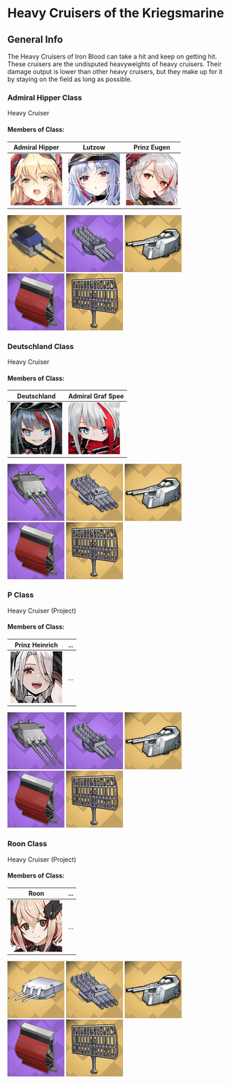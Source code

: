# Heavy Cruisers of the Kriegsmarine

## General Info

The Heavy Cruisers of Iron Blood can take a hit and keep on getting hit. These cruisers are the undisputed heavyweights of heavy cruisers. Their damage output is lower than other heavy cruisers, but they make up for it by staying on the field as long as possible.

### Admiral Hipper Class

Heavy Cruiser <br/>

#### Members of Class: <br/>
Admiral Hipper | Lutzow | Prinz Eugen
| ----- | ----- | ----- |
![Admiral Hipper](/Icons/Ship/IronBlood/Admiral_Hipper.png) | ![Lutzow](/Icons/Ship/IronBlood/Tallinn.png) | ![Prinz Eugen](/Icons/Ship/IronBlood/Prinz_Eugen.png)  <br/>

![20.3cmSKC34](/Icons/Equipment/Guns/CA/20.3cmSKC34.png)
![G7aTriple](/Icons/Equipment/Torpedo/Surface/53.3cmG7aTriple.png)
![10.5cmSKC33NA](/Icons/Equipment/AA/10.5cmSKC33NA.png)
![TorpedoBulge](/Icons/Equipment/Auxiliary/TorpedoBulge.png)
![FuMo25](/Icons/Equipment/Auxiliary/FuMo25.png) <br/>

### Deutschland Class

Heavy Cruiser <br/>

#### Members of Class: <br/>
Deutschland | Admiral Graf Spee
| ----- | ----- |
![Deutschland](/Icons/Ship/IronBlood/Deutschland.png) | ![Admiral Graf Spee](/Icons/Ship/IronBlood/Admiral_Graf_Spee.png) <br/>

![28.3cm](/Icons/Equipment/Guns/CB/28.3cmSKC28.png)
![G7aQuad](/Icons/Equipment/Torpedo/Surface/53.3cmG7aQuad.png)
![10.5cmSKC33NA](/Icons/Equipment/AA/10.5cmSKC33NA.png)
![TorpedoBulge](/Icons/Equipment/Auxiliary/TorpedoBulge.png)
![FuMo25](/Icons/Equipment/Auxiliary/FuMo25.png) <br/>

### P Class

Heavy Cruiser (Project) <br/>

#### Members of Class: <br/>
Prinz Heinrich | ...
| ----- | ----- |
![Deutschland](/Icons/Ship/IronBlood/Prinz_Heinrich.png) | ... <br/>

![28.3cm](/Icons/Equipment/Guns/CB/28.3cmSKC28.png)
![G7aTriple](/Icons/Equipment/Torpedo/Surface/53.3cmG7aTriple.png)
![10.5cmSKC33NA](/Icons/Equipment/AA/10.5cmSKC33NA.png)
![TorpedoBulge](/Icons/Equipment/Auxiliary/TorpedoBulge.png)
![FuMo25](/Icons/Equipment/Auxiliary/FuMo25.png) <br/>

### Roon Class

Heavy Cruiser (Project) <br/>

#### Members of Class: <br/>
Roon | ...
| ----- | ----- |
![Roon](/Icons/Ship/IronBlood/Roon.png) | ... <br/>

![20.3cmSKC34Prototype](/Icons/Equipment/Guns/CA/20.3cmSKC34Prototype.png)
![G7aQuad](/Icons/Equipment/Torpedo/Surface/53.3cmG7aQuad.png)
![10.5cmSKC33NA](/Icons/Equipment/AA/10.5cmSKC33NA.png)
![TorpedoBulge](/Icons/Equipment/Auxiliary/TorpedoBulge.png)
![FuMo25](/Icons/Equipment/Auxiliary/FuMo25.png) <br/>